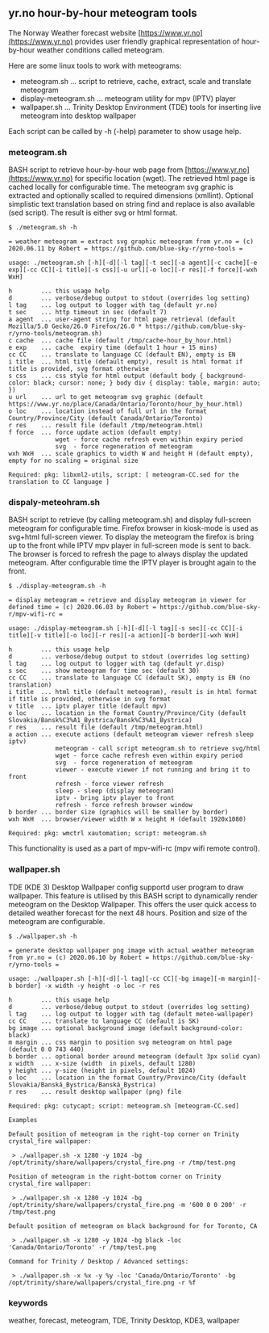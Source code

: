 ## yr.no hour-by-hour meteogram tools

The Norway Weather forecast website [https://www.yr.no](https://www.yr.no) provides user friendly graphical
representation of hour-by-hour weather conditions called meteogram.

Here are some linux tools to work with meteograms:

* meteogram.sh ... script to retrieve, cache, extract, scale and translate meteogram
* display-meteogram.sh ... meteogram utility for mpv (IPTV) player
* wallpaper.sh ... Trinity Desktop Environment (TDE) tools for inserting live meteogram into desktop wallpaper

Each script can be called by -h (-help) parameter to show usage help.

### meteogram.sh

BASH script to retrieve hour-by-hour web page from [https://www.yr.no](https://www.yr.no) for specific location (wget).
The retrieved html page is cached locally for configurable time. The meteogram svg graphic is extracted and optionally
scalled to required dimensions (xmllint). Optional simplistic text translation based on string find and replace is also
available (sed script). The result is either svg or html format.

    $ ./meteogram.sh -h

    = weather meteogram = extract svg graphic meteogram from yr.no = (c) 2020.06.11 by Robert = https://github.com/blue-sky-r/yrno-tools =

    usage: ./meteogram.sh [-h][-d][-l tag][-t sec][-a agent][-c cache][-e exp][-cc CC][-i title][-s css][-u url][-o loc][-r res][-f force][-wxh WxH]

    h        ... this usage help
    d        ... verbose/debug output to stdout (overrides log setting)
    l tag    ... log output to logger with tag (default yr.no)
    t sec    ... http timeout in sec (default 7)
    a agent  ... user-agent string for html page retrieval (default Mozilla/5.0 Gecko/26.0 Firefox/26.0 * https://github.com/blue-sky-r/yrno-tools/meteogram.sh)
    c cache  ... cache file (default /tmp/cache-hour_by_hour.html)
    e exp    ... cache  expiry time (default 1 hour + 15 mins)
    cc CC    ... translate to language CC (default EN), empty is EN
    i title  ... html title (default empty), result is html format if title is provided, svg format otherwise
    s css    ... css style for html output (default body { background-color: black; cursor: none; } body div { display: table, margin: auto; })
    u url    ... url to get meteogram svg graphic (default https://www.yr.no/place/Canada/Ontario/Toronto/hour_by_hour.html)
    o loc    ... location instead of full url in the format Country/Province/City (default Canada/Ontario/Toronto)
    r res    ... result file (default /tmp/meteogram.html)
    f force  ... force update action (default empty)
                 wget - force cache refresh even within expiry period
                 svg  - force regeneration of meteogram
    wxh WxH  ... scale graphics to width W and height H (default empty), empty for no scaling = original size

    Required: pkg: libxml2-utils, script: [ meteogram-CC.sed for the translation to CC language ]

### dispaly-meteohram.sh

BASH script to retrieve (by calling meteogram.sh) and display full-screen meteogram for configurable time.
Firefox browser in kiosk-mode is used as svg+html full-screen viewer. To display the meteogram the firefox
is bring up to the front while IPTV mpv player in full-screen mode is sent to back. The browser is forced to refresh
the page to always display the updated meteogram. After configurable time the IPTV player is brought again to the front.

    $ ./display-meteogram.sh -h

    = display meteogram = retrieve and display meteogram in viewer for defined time = (c) 2020.06.03 by Robert = https://github.com/blue-sky-r/mpv-wifi-rc =

    usage: ./display-meteogram.sh [-h][-d][-l tag][-s sec][-cc CC][-i title][-v title][-o loc][-r res][-a action][-b border][-wxh WxH]

    h        ... this usage help
    d        ... verbose/debug output to stdout (overrides log setting)
    l tag    ... log output to logger with tag (default yr.disp)
    s sec    ... show meteogram for time sec (default 30)
    cc CC    ... translate to language CC (default SK), empty is EN (no translation)
    i title  ... html title (default meteogram), result is in html format if title is provided, otherwise in svg format
    v title  ... iptv player title (default mpv)
    o loc    ... location in the format Country/Province/City (default Slovakia/Bansk%C3%A1_Bystrica/Bansk%C3%A1_Bystrica)
    r res    ... result file (default /tmp/meteogram.html)
    a action ... execute actions (default meteogram viewer refresh sleep iptv)
                 meteogram - call script meteogram.sh to retrieve svg/html
                 wget - force cache refresh even within expiry period
                 svg  - force regeneration of meteogram
                 viewer - execute viewer if not running and bring it to front
                 refresh - force viewer refresh
                 sleep - sleep (display meteogram)
                 iptv - bring iptv player to front
                 refresh - force refresh browser window
    b border ... border size (graphics will be smaller by border)
    wxh WxH  ... browser/viewer width W x height H (default 1920x1080)

    Required: pkg: wmctrl xautomation; script: meteogram.sh

This functionality is used as a part of mpv-wifi-rc (mpv wifi remote control).

### wallpaper.sh

TDE (KDE 3) Desktop Wallpaper config supportd user program to draw wallpaper. This feature is utilised by this BASH script
to dynamically render meteogram on the Desktop Wallpaper. This offers the user quick access to detailed weather forecast
for the next 48 hours. Position and size of the meteogram are configurable.

    $ ./wallpaper.sh -h

    = generate desktop wallpaper png image with actual weather meteogram from yr.no = (c) 2020.06.10 by Robert = https://github.com/blue-sky-r/yrno-tools =

    usage: ./wallpaper.sh [-h][-d][-l tag][-cc CC][-bg image][-m margin][-b border] -x width -y height -o loc -r res

    h        ... this usage help
    d        ... verbose/debug output to stdout (overrides log setting)
    l tag    ... log output to logger with tag (default meteo-wallpaper)
    cc CC    ... translate to language CC (default is SK)
    bg image ... optional background image (default background-color: black)
    m margin ... css margin to position svg meteogram on html page (default 0 0 743 440)
    b border ... optional border around meteogram (default 3px solid cyan)
    x width  ... x-size (width  in pixels, default 1280)
    y height ... y-size (height in pixels, default 1024)
    o loc    ... location in the format Country/Province/City (default Slovakia/Banská_Bystrica/Banská_Bystrica)
    r res    ... result desktop wallpaper (png) file

    Required: pkg: cutycapt; script: meteogram.sh [meteogram-CC.sed]

    Examples

    Default position of meteogram in the right-top corner on Trinity crystal_fire wallpaper:

     > ./wallpaper.sh -x 1280 -y 1024 -bg /opt/trinity/share/wallpapers/crystal_fire.png -r /tmp/test.png

    Position of meteogram in the right-bottom corner on Trinity crystal_fire wallpaper:

     > ./wallpaper.sh -x 1280 -y 1024 -bg /opt/trinity/share/wallpapers/crystal_fire.png -m '600 0 0 200' -r /tmp/test.png

    Default position of meteogram on black background for for Toronto, CA

     > ./wallpaper.sh -x 1280 -y 1024 -bg black -loc 'Canada/Ontario/Toronto' -r /tmp/test.png

    Command for Trinity / Desktop / Advanced settings:

     > ./wallpaper.sh -x %x -y %y -loc 'Canada/Ontario/Toronto' -bg /opt/trinity/share/wallpapers/crystal_fire.png -r %f

### keywords

weather, forecast, meteogram, TDE, Trinity Desktop, KDE3, wallpaper